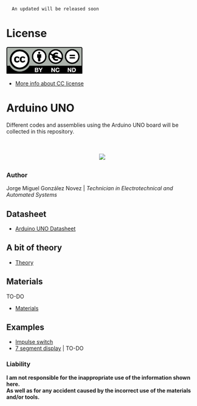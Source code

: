 ```diff
  An updated will be released soon
```
# License

<img src="images/license_cc_by-nc-nd.png" width="200"/>

- [More info about CC license](./images/cc-license.png)

# Arduino UNO

Different codes and assemblies using the Arduino UNO board will be collected in this repository.
<H1 align="center"> <img src="/images/arduino-uno.jpg" width="300"/> </H1>

### Author
Jorge Miguel González Novez  |  _Technician in Electrotechnical and Automated Systems_

## Datasheet  
- [Arduino UNO Datasheet](arduino-UNO-datasheet.pdf)

## A bit of theory  
- [Theory](THEORY.md)  

## Materials 
TO-DO
- [Materials](./docs/materials.md)

## Examples  

- [Impulse switch](/src/impulse-switch)  
- [7 segment display](/src/7-segment-display) | TO-DO

### Liability

**I am not responsible for the inappropriate use of the information shown here.  
As well as for any accident caused by the incorrect use of the materials and/or tools.**

